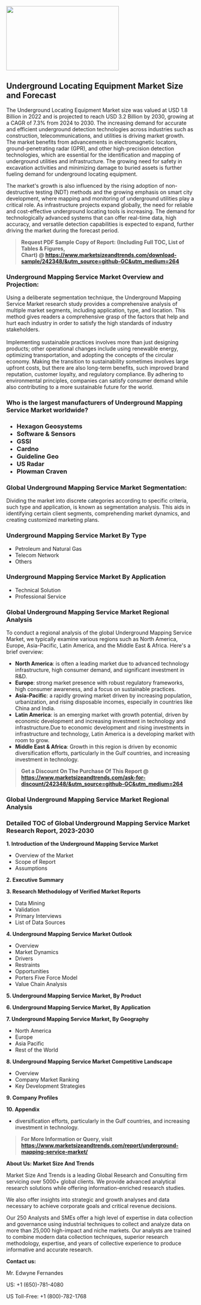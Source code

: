 <p><img class="alignnone size-medium wp-image-20088" src="https://ffe5etoiles.com/wp-content/uploads/2024/12/MST1-300x171.png" alt="" width="300" height="171" /></p><h2>Underground Locating Equipment Market Size and Forecast</h2><p>The Underground Locating Equipment Market size was valued at USD 1.8 Billion in 2022 and is projected to reach USD 3.2 Billion by 2030, growing at a CAGR of 7.3% from 2024 to 2030. The increasing demand for accurate and efficient underground detection technologies across industries such as construction, telecommunications, and utilities is driving market growth. The market benefits from advancements in electromagnetic locators, ground-penetrating radar (GPR), and other high-precision detection technologies, which are essential for the identification and mapping of underground utilities and infrastructure. The growing need for safety in excavation activities and minimizing damage to buried assets is further fueling demand for underground locating equipment.</p><p>The market's growth is also influenced by the rising adoption of non-destructive testing (NDT) methods and the growing emphasis on smart city development, where mapping and monitoring of underground utilities play a critical role. As infrastructure projects expand globally, the need for reliable and cost-effective underground locating tools is increasing. The demand for technologically advanced systems that can offer real-time data, high accuracy, and versatile detection capabilities is expected to expand, further driving the market during the forecast period.</p></p><blockquote id="" class=""><strong>Request PDF Sample Copy of Report: (Including Full TOC, List of Tables &amp; Figures, Chart)&nbsp;@&nbsp;<strong><a href="https://www.marketsizeandtrends.com/download-sample/242348/&utm_source=github-GC&utm_medium=264" target="_blank">https://www.marketsizeandtrends.com/download-sample/242348/&utm_source=github-GC&utm_medium=264</a></strong></strong></blockquote><h3 id="" class="">Underground Mapping Service Market&nbsp;Overview and Projection:</h3><p id="" class="">Using a deliberate segmentation technique, the Underground Mapping Service Market research study provides a comprehensive analysis of multiple market segments, including application, type, and location. This method gives readers a comprehensive grasp of the factors that help and hurt each industry in order to satisfy the high standards of industry stakeholders. <br /> <br />Implementing sustainable practices involves more than just designing products; other operational changes include using renewable energy, optimizing transportation, and adopting the concepts of the circular economy. Making the transition to sustainability sometimes involves large upfront costs, but there are also long-term benefits, such improved brand reputation, customer loyalty, and regulatory compliance. By adhering to environmental principles, companies can satisfy consumer demand while also contributing to a more sustainable future for the world.</p><h3 id="" class="">Who is the largest manufacturers of&nbsp;Underground Mapping Service Market worldwide?</h3><h3 class=""><p><ul><li>Hexagon Geosystems </li><li> Software & Sensors </li><li> GSSI </li><li> Cardno </li><li> Guideline Geo </li><li> US Radar </li><li> Plowman Craven</li></ul></p></h3><h3 id="" class="">Global&nbsp;Underground Mapping Service Market Segmentation:</h3><p id="" class="">Dividing the market into discrete categories according to specific criteria, such type and application, is known as segmentation analysis. This aids in identifying certain client segments, comprehending market dynamics, and creating customized marketing plans.</p><h3 id="" class="">Underground Mapping Service Market&nbsp;By Type</h3><p><p><ul><li>Petroleum and Natural Gas</li><li> Telecom Network</li><li> Others</p></li></ul></p></p><h3 id="" class="">Underground Mapping Service Market&nbsp;By Application</h3><p class=""><p><ul><li>Technical Solution</li><li> Professional Service</li></ul></p></p><h3 id="" class="">Global Underground Mapping Service Market Regional Analysis</h3><p id="" class="">To conduct a regional analysis of the global Underground Mapping Service Market, we typically examine various regions such as North America, Europe, Asia-Pacific, Latin America, and the Middle East &amp; Africa. Here's a brief overview:</p><ul><li><strong>North America</strong>: is often a leading market due to advanced technology infrastructure, high consumer demand, and significant investment in R&amp;D.</li><li><strong>Europe</strong>: strong market presence with robust regulatory frameworks, high consumer awareness, and a focus on sustainable practices.</li><li><strong>Asia-Pacific</strong>: a rapidly growing market driven by increasing population, urbanization, and rising disposable incomes, especially in countries like China and India.</li><li><strong>Latin America</strong>: is an emerging market with growth potential, driven by economic development and increasing investment in technology and infrastructure.Due to economic development and rising investments in infrastructure and technology, Latin America is a developing market with room to grow.</li><li><strong>Middle East &amp; Africa</strong>: Growth in this region is driven by economic diversification efforts, particularly in the Gulf countries, and increasing investment in technology.</li></ul><blockquote id="" class=""><strong>Get a Discount On The Purchase Of This Report @ <strong><a href="https://www.marketsizeandtrends.com/ask-for-discount/242348/&utm_source=github-GC&utm_medium=264" target="_blank">https://www.marketsizeandtrends.com/ask-for-discount/242348/&utm_source=github-GC&utm_medium=264</a></strong></strong></blockquote><h3 id="" class="">Global Underground Mapping Service Market Regional Analysis</h3><h3 id="" class="">Detailed TOC of Global Underground Mapping Service Market Research Report, 2023-2030</h3><p id="" class=""><strong>1. Introduction of the Underground Mapping Service Market</strong></p><ul><li>Overview of the Market</li><li>Scope of Report</li><li>Assumptions</li></ul><p id="" class=""><strong>2. Executive Summary</strong></p><p id="" class=""><strong>3. Research Methodology of Verified Market Reports</strong></p><ul><li>Data Mining</li><li>Validation</li><li>Primary Interviews</li><li>List of Data Sources</li></ul><p id="" class=""><strong>4. Underground Mapping Service Market Outlook</strong></p><ul><li>Overview</li><li>Market Dynamics</li><li>Drivers</li><li>Restraints</li><li>Opportunities</li><li>Porters Five Force Model</li><li>Value Chain Analysis</li></ul><p id="" class=""><strong>5. Underground Mapping Service Market, By Product</strong></p><p id="" class=""><strong>6. Underground Mapping Service Market, By Application</strong></p><p id="" class=""><strong>7. Underground Mapping Service Market, By Geography</strong></p><ul><li>North America</li><li>Europe</li><li>Asia Pacific</li><li>Rest of the World</li></ul><p id="" class=""><strong>8. Underground Mapping Service Market Competitive Landscape</strong></p><ul><li>Overview</li><li>Company Market Ranking</li><li>Key Development Strategies</li></ul><p id="" class=""><strong>9. Company Profiles</strong></p><p id="" class=""><strong>10. Appendix</strong></p><ul><li>diversification efforts, particularly in the Gulf countries, and increasing investment in technology.</li></ul><blockquote id="" class=""><strong>For More Information or Query, visit <strong><strong><a href="https://www.marketsizeandtrends.com/report/underground-mapping-service-market/" target="_blank">https://www.marketsizeandtrends.com/report/underground-mapping-service-market/</a></strong></strong></strong></blockquote><p id="" class=""><strong>About Us: Market Size And Trends</strong></p><p id="" class="">Market Size And Trends is a leading Global Research and Consulting firm servicing over 5000+ global clients. We provide advanced analytical research solutions while offering information-enriched research studies.</p><p id="" class="">We also offer insights into strategic and growth analyses and data necessary to achieve corporate goals and critical revenue decisions.</p><p id="" class="">Our 250 Analysts and SMEs offer a high level of expertise in data collection and governance using industrial techniques to collect and analyze data on more than 25,000 high-impact and niche markets. Our analysts are trained to combine modern data collection techniques, superior research methodology, expertise, and years of collective experience to produce informative and accurate research.</p><p id="" class=""><strong>Contact us:</strong></p><p id="" class="">Mr. Edwyne Fernandes</p><p id="" class="">US: +1 (650)-781-4080</p><p id="" class="">US Toll-Free: +1 (800)-782-1768</p>
